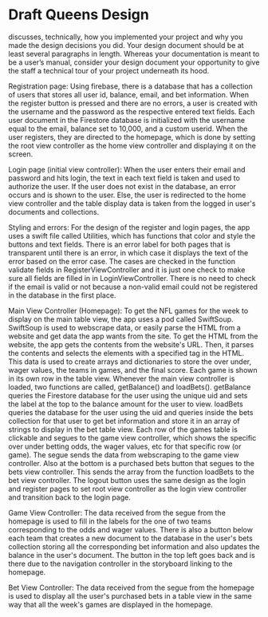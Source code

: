 #  Draft Queens Design
discusses, technically, how you implemented your project and why you made the design decisions you did. Your design document should be at least several paragraphs in length. Whereas your documentation is meant to be a user’s manual, consider your design document your opportunity to give the staff a technical tour of your project underneath its hood.

Registration page:
Using firebase, there is a database that has a collection of users that stores all user id, balance, email, and bet information. When the register button is pressed and there are no errors, a user is created with the username and the password as the respective entered text fields. Each user document in the Firestore database is initialized with the username equal to the email, balance set to 10,000, and a custom userid. When the user registers, they are directed to the homepage, which is done by setting the root view controller as the home view controller and displaying it on the screen.

Login page (initial view controller):
When the user enters their email and password and hits login, the text in each text field is taken and used to authorize the user. If the user does not exist in the database, an error occurs and is shown to the user. Else, the user is redirected to the home view controller and the table display data is taken from the logged in user's documents and collections.

Styling and errors:
For the design of the register and login pages, the app uses a swift file called Utilities, which has functions that color and style the buttons and text fields. There is an error label for both pages that is transparent until there is an error, in which case it displays the text of the error based on the error case. The cases are checked in the function validate fields in RegisterViewController and it is just one check to make sure all fields are filled in in LoginViewController. There is no need to check if the email is valid or not because a non-valid email could not be registered in the database in the first place.

Main View Controller (Homepage):
    To get the NFL games for the week to display on the main table view, the app uses a pod called SwiftSoup. SwiftSoup is used to webscrape data, or easily parse the HTML from a website and get data the app wants from the site. To get the HTML from the website, the app gets the contents from the website's URL. Then, it parses the contents and selects the elements with a specified tag in the HTML. This data is used to create arrays and dictionaries to store the over under, wager values, the teams in games, and the final score. Each game is shown in its own row in the table view.
    Whenever the main view controller is loaded, two functions are called, getBalance() and loadBets(). getBalance queries the Firestore database for the user using the unique uid and sets the label at the top to the balance amount for the user to view. loadBets queries the database for the user using the uid and queries inside the bets collection for that user to get bet information and store it in an array of strings to display in the bet table view.
    Each row of the games table is clickable and segues to the game view controller, which shows the specific over under betting odds, the wager values, etc for that specific row (or game). The segue sends the data from webscraping to the game view controller. Also at the bottom is a purchased bets button that segues to the bets view controller. This sends the array from the function loadBets to the bet view controller.
    The logout button uses the same design as the login and register pages to set root view controller as the login view controller and transition back to the login page.

Game View Controller:
    The data received from the segue from the homepage is used to fill in the labels for the one of two teams corresponding to the odds and wager values. There is also a button below each team that creates a new document to the database in the user's bets collection storing all the corresponding bet information and also updates the balance in the user's document. The button in the top left goes back and is there due to the navigation controller in the storyboard linking to the homepage.
    
Bet View Controller:
    The data received from the segue from the homepage is used to display all the user's purchased bets in a table view in the same way that all the week's games are displayed in the homepage.




